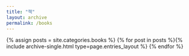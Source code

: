 ```yaml
---
title: "책"
layout: archive
permalink: /books
---
```


{% assign posts = site.categories.books %}
{% for post in posts %}{% include archive-single.html type=page.entries_layout %} {% endfor %}
